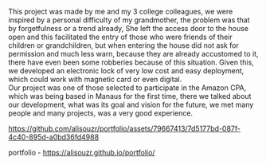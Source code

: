 This project was made by me and my 3 college colleagues, we were inspired by a personal difficulty of my grandmother, the problem was that by forgetfulness or a trend already, She left the access door to the house open and this facilitated the entry of those who were friends of their children or grandchildren, but when entering the house did not ask for permission and much less warn, because they are already accustomed to it, there have even been some robberies because of this situation. Given this, we developed an electronic lock of very low cost and easy deployment, which could work with magnetic card or even digital. <br>
Our project was one of those selected to participate in the Amazon CPA, which was being based in Manaus for the first time, there we talked about our development, what was its goal and vision for the future, we met many people and many projects, was a very good experience.


https://github.com/alisouzr/portfolio/assets/79667413/7d5177bd-087f-4c40-895d-a0bd36fd4988

portfolio - https://alisouzr.github.io/portfolio/
